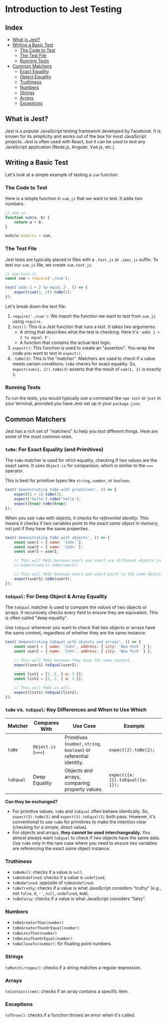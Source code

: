 # Introduction to Jest Testing

## Index
- [What is Jest?](#what-is-jest)
- [Writing a Basic Test](#writing-a-basic-test)
  - [The Code to Test](#the-code-to-test)
  - [The Test File](#the-test-file)
  - [Running Tests](#running-tests)
- [Common Matchers](#common-matchers)
  - [Exact Equality](#exact-equality)
  - [Object Equality](#object-equality)
  - [Truthiness](#truthiness)
  - [Numbers](#numbers)
  - [Strings](#strings)
  - [Arrays](#arrays)
  - [Exceptions](#exceptions)

## What is Jest?

Jest is a popular JavaScript testing framework developed by Facebook. It is known for its simplicity and works out of the box for most JavaScript projects. Jest is often used with React, but it can be used to test any JavaScript application (Node.js, Angular, Vue.js, etc.).

## Writing a Basic Test

Let's look at a simple example of testing a `sum` function.

### The Code to Test

Here is a simple function in `sum.js` that we want to test. It adds two numbers.

```javascript
// sum.js
function sum(a, b) {
    return a + b;
}

module.exports = sum;
```

### The Test File

Jest tests are typically placed in files with a `.test.js` or `.spec.js` suffix. To test our `sum.js` file, we create `sum.test.js`.

```javascript
// sum.test.js
const sum = require('./sum');

test('adds 1 + 2 to equal 3', () => {
    expect(sum(1, 2)).toBe(3);
});
```

Let's break down the test file:
1.  `require('./sum')`: We import the function we want to test from `sum.js` using `require`.
2.  `test()`: This is a Jest function that runs a test. It takes two arguments:
    - A string that describes what the test is checking. Here it's `'adds 1 + 2 to equal 3'`.
    - A function that contains the actual test logic.
3.  `expect()`: This function is used to create an "assertion". You wrap the code you want to test in `expect()`.
4.  `.toBe(3)`: This is the "matcher". Matchers are used to check if a value meets certain conditions. `toBe` checks for exact equality. So, `expect(sum(1, 2)).toBe(3)` asserts that the result of `sum(1, 2)` is exactly `3`.

### Running Tests

To run the tests, you would typically use a command like `npm test` or `jest` in your terminal, provided you have Jest set up in your `package.json`.

## Common Matchers

Jest has a rich set of "matchers" to help you test different things. Here are some of the most common ones.

### `toBe`: For Exact Equality (and Primitives)

The `toBe` matcher is used for strict equality, checking if two values are the exact same. It uses `Object.is` for comparison, which is similar to the `===` operator.

This is best for primitive types like `string`, `number`, or `boolean`.

```javascript
test('demonstrating toBe with primitives', () => {
    expect(1 + 1).toBe(2);
    expect('hello').toBe('hello');
    expect(true).toBe(true);
});
```

When you use `toBe` with objects, it checks for *referential identity*. This means it checks if two variables point to the *exact same object in memory*, not just if they have the same properties.

```javascript
test('demonstrating toBe with objects', () => {
    const user1 = { name: 'John' };
    const user2 = { name: 'John' };
    const user3 = user1;

    // This will FAIL because user1 and user2 are different objects in memory.
    // expect(user1).toBe(user2);

    // This will PASS because user1 and user3 point to the same object.
    expect(user1).toBe(user3);
});
```

### `toEqual`: For Deep Object & Array Equality

The `toEqual` matcher is used to compare the *values* of two objects or arrays. It recursively checks every field to ensure they are equivalent. This is often called "deep equality".

Use `toEqual` whenever you want to check that two objects or arrays have the same content, regardless of whether they are the same instance.

```javascript
test('demonstrating toEqual with objects and arrays', () => {
    const user1 = { name: 'John', address: { city: 'New York' } };
    const user2 = { name: 'John', address: { city: 'New York' } };
    
    // This will PASS because they have the same content.
    expect(user1).toEqual(user2);

    const list1 = [1, 2, { a: 3 }];
    const list2 = [1, 2, { a: 3 }];

    // This will PASS as well.
    expect(list1).toEqual(list2);
});
```

### `toBe` vs. `toEqual`: Key Differences and When to Use Which

| Matcher   | Compares With | Use Case                                               | Example                                     |
| --------- | ------------- | ------------------------------------------------------ | ------------------------------------------- |
| `toBe`      | `Object.is` (`===`) | Primitives (`number`, `string`, `boolean`) or referential identity. | `expect(2).toBe(2);`                        |
| `toEqual`   | Deep Equality | Objects and arrays, comparing property values.       | `expect({a: 1}).toEqual({a: 1});` |

**Can they be exchanged?**
- For primitive values, `toBe` and `toEqual` often behave identically. So, `expect(5).toBe(5)` and `expect(5).toEqual(5)` both pass. However, it's conventional to use `toBe` for primitives to make the intention clear (checking for a simple, direct value).
- For objects and arrays, **they cannot be used interchangeably**. You almost always want `toEqual` to check if two objects have the same data. Use `toBe` only in the rare case where you need to ensure two variables are referencing the exact same object instance.

### Truthiness

- `toBeNull`: checks if a value is `null`.
- `toBeUndefined`: checks if a value is `undefined`.
- `toBeDefined`: opposite of `toBeUndefined`.
- `toBeTruthy`: checks if a value is what JavaScript considers "truthy" (e.g., not `false`, `0`, `''`, `null`, `undefined`, `NaN`).
- `toBeFalsy`: checks if a value is what JavaScript considers "falsy".

### Numbers

- `toBeGreaterThan(number)`
- `toBeGreaterThanOrEqual(number)`
- `toBeLessThan(number)`
- `toBeLessThanOrEqual(number)`
- `toBeCloseTo(number)`: for floating point numbers.

### Strings

`toMatch(/regex/)`: checks if a string matches a regular expression.

### Arrays

`toContain(item)`: checks if an array contains a specific item.

### Exceptions

`toThrow()`: checks if a function throws an error when it's called.
